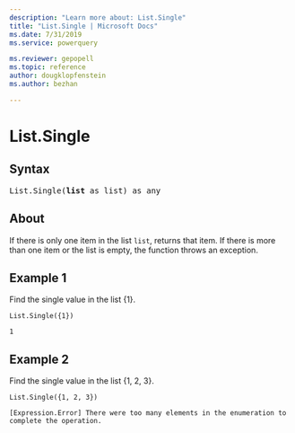 ```yaml
---
description: "Learn more about: List.Single"
title: "List.Single | Microsoft Docs"
ms.date: 7/31/2019
ms.service: powerquery

ms.reviewer: gepopell
ms.topic: reference
author: dougklopfenstein
ms.author: bezhan

---
```

# List.Single

## Syntax

<pre>
List.Single(<b>list</b> as list) as any  
</pre>
  
## About  
If there is only one item in the list `list`, returns that item. If there is more than one item or the list is empty, the function throws an exception.

## Example 1
Find the single value in the list {1}.

```powerquery-m
List.Single({1})
```

`1`

## Example 2
Find the single value in the list {1, 2, 3}.

```powerquery-m
List.Single({1, 2, 3})
```

`[Expression.Error] There were too many elements in the enumeration to complete the operation.`
